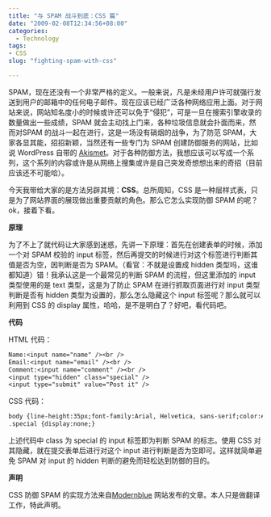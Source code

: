 ```yaml
---
title: "与 SPAM 战斗到底：CSS 篇"
date: "2009-02-08T12:34:56+08:00"
categories:
  - Technology
tags:
- CSS
slug: "fighting-spam-with-css"

---
```


SPAM，现在还没有一个非常严格的定义。一般来说，凡是未经用户许可就强行发送到用户的邮箱中的任何电子邮件。现在应该已经广泛各种网络应用上面。对于网站来说，网站知名度小的时候或许还可以免于“侵犯”，可是一旦在搜索引擎收录的数量做出一些成绩，SPAM 就会主动找上门来，各种垃圾信息就会扑面而来，然而对SPAM 的战斗一起在进行，这是一场没有硝烟的战争，为了防范
SPAM，大家各显其能，招招新颖，当然还有一些专门为 SPAM 创建防御服务的网站，比如说 WordPress 自带的 [Akismet](http://akismet.com/)。对于各种防御方法，我想应该可以写成一个系列，这个系列的内容或许是从网络上搜集或许是自己突发奇想想出来的奇招（目前应该还不可能哈）。

今天我带给大家的是方法另辟其境：**CSS**。总所周知，CSS 是一种层样式表，只是为了网站界面的展现做出重要贡献的角色。那么它怎么实现防御 SPAM 的呢？ok，接着下看。

**原理**

为了不上了就代码让大家感到迷惑，先讲一下原理：首先在创建表单的时候，添加一个对 SPAM 校验的 input 标签，然后再提交的时候进行对这个标签进行判断其值是否为空，因判断是否为 SPAM。（看官：不就是设置成 hidden 类型吗，这谁都知道）错！我承认这是一个最常见的判断 SPAM 的流程，但这里添加的 input 类型使用的是 text 类型，这是为了防止 SPAM 在进行抓取页面进行对 input 类型判断是否有 hidden 类型为设置的，那么怎么隐藏这个 input 标签呢？那么就可以利用到 CSS 的 display 属性，哈哈，是不是明白了？好吧，看代码吧。

**代码**

HTML 代码：

```txt
Name:<input name="name" /><br />
Email:<input name="email" /><br />
Comment:<input name="comment" /><br />
<input type="hidden" class="special" />
<input type="submit" value="Post it" />
```

CSS 代码：

```txt
body {line-height:35px;font-family:Arial, Helvetica, sans-serif;color:#333;font-size:14px;}
.special {display:none;}
```

上述代码中 class 为 special 的 input 标签即为判断 SPAM 的标志。使用 CSS 对其隐藏，就在提交表单后进行对这个 input 进行判断是否为空即可。这样就简单避免 SPAM 对 input 的 hidden 判断的避免而轻松达到防御的目的。

**声明**

CSS 防御 SPAM 的实现方法来自[Modernblue](http://www.modernblue.com/web-design-blog/fighting-spam-with-css/) 网站发布的文章。本人只是做翻译工作，特此声明。
